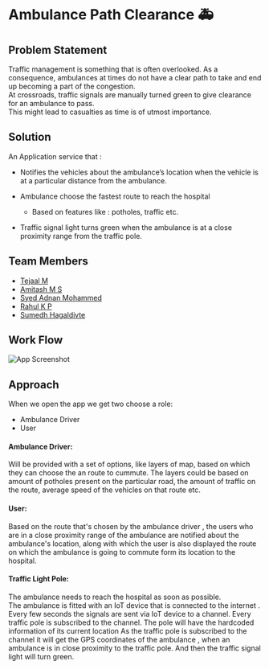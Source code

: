 # Ambulance Path Clearance 🚑

##  Problem Statement
Traffic management is something that is often overlooked. 
As a consequence, ambulances at times do not have a clear path to 
take and end up becoming a part of the congestion.  
At crossroads, traffic signals are manually turned green to give clearance for an ambulance to pass.  
This might lead to casualties as time is of utmost importance.

## Solution
An Application service that :

- Notifies the vehicles about the ambulance’s location when the vehicle is at a particular distance from the ambulance.

- Ambulance choose the fastest route to reach the hospital  
    - Based on features like : potholes, traffic etc.
- Traffic signal light turns green when the ambulance is at a close proximity range from the traffic pole. 

## Team Members

- [Tejaal M](https://www.github.com/Rahul-KP) 
- [Amitash M S](https://www.github.com/Rahul-KP) 
- [Syed Adnan Mohammed](https://www.github.com/Rahul-KP) 
- [Rahul K P](https://www.github.com/Rahul-KP) 
- [Sumedh Hagaldivte](https://www.github.com/Rahul-KP) 

## Work Flow

![App Screenshot](images/AmbWorkFlow1.jpeg)



## Approach

When we open the app we get two choose a role:
  - Ambulance Driver
  - User 

  #### Ambulance Driver:

  Will be provided with a set of options, like layers of map, based on which they can choose the an route to cummute.
  The layers could be based on amount of potholes present on the particular road, the amount of traffic on the route, average speed of the vehicles on that route etc.

  #### User:

  Based on the route that's chosen by the ambulance driver , the users who are in a close proximity range of the ambulance are notified about the ambulance's location, along with which the user is also displayed the route on which the ambulance is going to commute form its location to the hospital. 


#### Traffic Light Pole:

The ambulance needs to reach the hospital as soon as possible.  
The ambulance is fitted with an IoT device that is connected to the internet .
Every few seconds the signals are sent via IoT device to a channel.
Every traffic pole is subscribed to the channel. 
The pole will have the hardcoded information of its current location 
As the traffic pole is subscribed to the channel it will get the GPS coordinates of the ambulance , when an ambulance is in close proximity to the traffic pole.
And then the traffic  signal light  will turn green.



